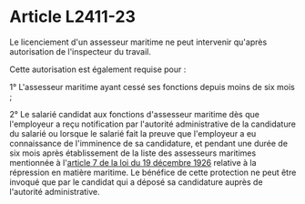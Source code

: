# Article L2411-23

Le licenciement d'un assesseur maritime ne peut intervenir qu'après autorisation de l'inspecteur du travail. 
  
  
Cette autorisation est également requise pour : 
  
  
1° L'assesseur maritime ayant cessé ses fonctions depuis moins de six mois ; 
  
  
2° Le salarié candidat aux fonctions d'assesseur maritime dès que l'employeur a reçu notification par l'autorité administrative de la candidature du salarié ou lorsque le salarié fait la preuve que l'employeur a eu connaissance de l'imminence de sa candidature, et pendant une durée de six mois après établissement de la liste des assesseurs maritimes mentionnée à l'[article 7 de la loi du 19 décembre 1926][1] relative à la répression en matière maritime. Le bénéfice de cette protection ne peut être invoqué que par le candidat qui a déposé sa candidature auprès de l'autorité administrative.

 [1]: /affichTexteArticle.do?cidTexte=JORFTEXT000000875895&idArticle=LEGIARTI000026565716&dateTexte=&categorieLien=cid
